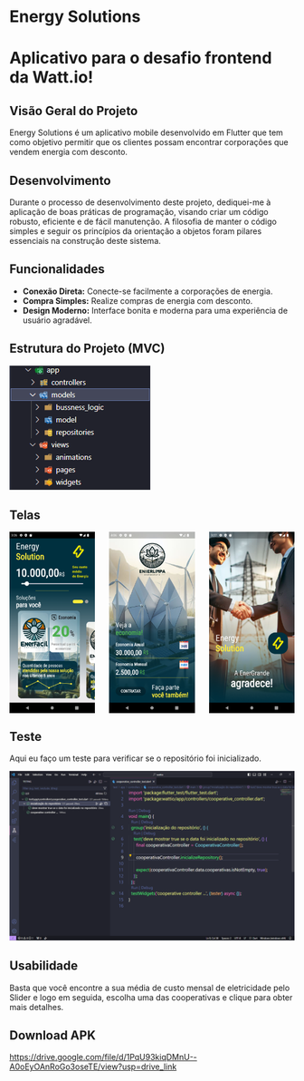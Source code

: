 # Energy Solutions

# Aplicativo para o desafio frontend da Watt.io!

## Visão Geral do Projeto

Energy Solutions é um aplicativo mobile desenvolvido em Flutter que tem como objetivo permitir que os clientes possam encontrar corporações que vendem energia com desconto.

## Desenvolvimento
Durante o processo de desenvolvimento deste projeto, dediquei-me à aplicação de boas práticas de programação, visando criar um código robusto, eficiente e de fácil manutenção. A filosofia de manter o código simples e seguir os princípios da orientação a objetos foram pilares essenciais na construção deste sistema.

## Funcionalidades

- **Conexão Direta:** Conecte-se facilmente a corporações de energia.
- **Compra Simples:** Realize compras de energia com desconto.
- **Design Moderno:** Interface bonita e moderna para uma experiência de usuário agradável.

## Estrutura do Projeto (MVC)
![Alt text](images/estrutura.png)

## Telas
<div style="display: flex; justify-content: space-between;">
  <img src="images/home.png" alt="Imagem 1" width="30%">

  <img src="images/cooperativa.png" alt="Imagem 2" width="30%">
  <img src="images/parabens.png" 
  alt="Imagem 3" width="30%">
</div>

## Teste
Aqui eu faço um teste para verificar se o repositório foi inicializado.

![Alt text](images/teste.png)

## Usabilidade
Basta que você encontre a sua média de custo mensal de eletricidade pelo Slider e logo em seguida, escolha uma das cooperativas e clique para obter mais detalhes.

## Download APK
https://drive.google.com/file/d/1PqU93kiqDMnU--A0oEyOAnRoGo3oseTE/view?usp=drive_link

